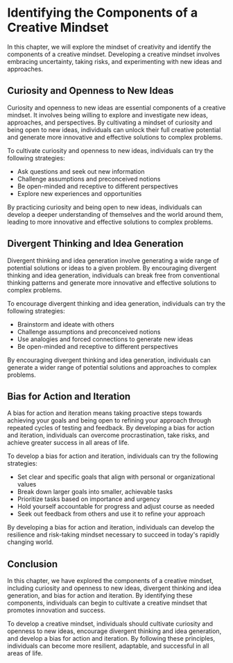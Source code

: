 Identifying the Components of a Creative Mindset
====================================================================================================

In this chapter, we will explore the mindset of creativity and identify the components of a creative mindset. Developing a creative mindset involves embracing uncertainty, taking risks, and experimenting with new ideas and approaches.

Curiosity and Openness to New Ideas
-----------------------------------

Curiosity and openness to new ideas are essential components of a creative mindset. It involves being willing to explore and investigate new ideas, approaches, and perspectives. By cultivating a mindset of curiosity and being open to new ideas, individuals can unlock their full creative potential and generate more innovative and effective solutions to complex problems.

To cultivate curiosity and openness to new ideas, individuals can try the following strategies:

* Ask questions and seek out new information
* Challenge assumptions and preconceived notions
* Be open-minded and receptive to different perspectives
* Explore new experiences and opportunities

By practicing curiosity and being open to new ideas, individuals can develop a deeper understanding of themselves and the world around them, leading to more innovative and effective solutions to complex problems.

Divergent Thinking and Idea Generation
--------------------------------------

Divergent thinking and idea generation involve generating a wide range of potential solutions or ideas to a given problem. By encouraging divergent thinking and idea generation, individuals can break free from conventional thinking patterns and generate more innovative and effective solutions to complex problems.

To encourage divergent thinking and idea generation, individuals can try the following strategies:

* Brainstorm and ideate with others
* Challenge assumptions and preconceived notions
* Use analogies and forced connections to generate new ideas
* Be open-minded and receptive to different perspectives

By encouraging divergent thinking and idea generation, individuals can generate a wider range of potential solutions and approaches to complex problems.

Bias for Action and Iteration
-----------------------------

A bias for action and iteration means taking proactive steps towards achieving your goals and being open to refining your approach through repeated cycles of testing and feedback. By developing a bias for action and iteration, individuals can overcome procrastination, take risks, and achieve greater success in all areas of life.

To develop a bias for action and iteration, individuals can try the following strategies:

* Set clear and specific goals that align with personal or organizational values
* Break down larger goals into smaller, achievable tasks
* Prioritize tasks based on importance and urgency
* Hold yourself accountable for progress and adjust course as needed
* Seek out feedback from others and use it to refine your approach

By developing a bias for action and iteration, individuals can develop the resilience and risk-taking mindset necessary to succeed in today's rapidly changing world.

Conclusion
----------

In this chapter, we have explored the components of a creative mindset, including curiosity and openness to new ideas, divergent thinking and idea generation, and bias for action and iteration. By identifying these components, individuals can begin to cultivate a creative mindset that promotes innovation and success.

To develop a creative mindset, individuals should cultivate curiosity and openness to new ideas, encourage divergent thinking and idea generation, and develop a bias for action and iteration. By following these principles, individuals can become more resilient, adaptable, and successful in all areas of life.
